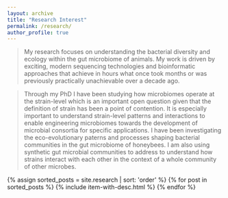 ```yaml
---
layout: archive
title: "Research Interest"
permalink: /research/
author_profile: true
---
```


> My research focuses on understanding the bacterial diversity and ecology within the gut microbiome of animals. My work is driven by exciting, modern sequencing technologies and bioinformatic approaches that achieve in hours what once took months or was previously practically unachievable over a decade ago.

> Through my PhD I have been studying how microbiomes operate at the strain-level which is an important open question given that the definition of strain has been a point of contention. It is especially important to understand strain-level patterns and interactions to enable engineering microbiomes towards the development of microbial consortia for specific applications. I have been investigating the eco-evolutionary paterns and processes shaping bacterial communities in the gut microbiome of honeybees. I am also using synthetic gut microbial communities to address to understand how strains interact with each other in the context of a whole community of other microbes.


{% assign sorted_posts = site.research | sort: 'order' %}
{% for post in sorted_posts %}
  {% include item-with-desc.html %}
{% endfor %}
